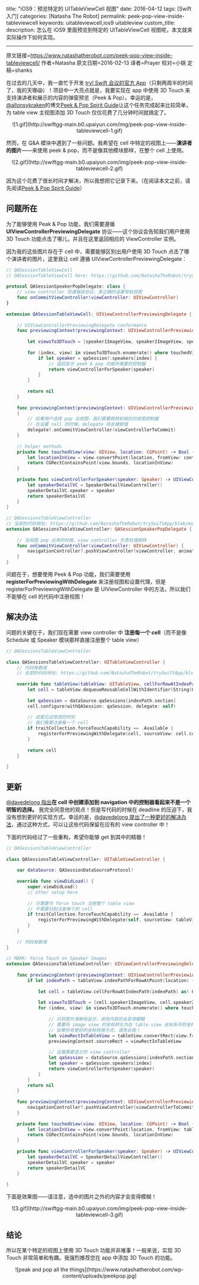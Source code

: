 title: "iOS9：预览特定的 UITableViewCell 视图"
date: 2016-04-12
tags: [Swift 入门] 
categories: [Natasha The Robot]
permalink: peek-pop-view-inside-tableviewcell
keywords: uitableviewcell,ios9 uitableview
custom_title: 
description: 怎么在 iOS9 里面预览到特定的 UITableViewCell 视图呢，本文就来实际操作下如何实现。

---
原文链接=https://www.natashatherobot.com/peek-pop-view-inside-tableviewcell/
作者=Natasha
原文日期=2016-02-13
译者=Prayer
校对=小锅
定稿=shanks

<!--此处开始正文-->

在过去的几天中，我一直忙于开发 [try! Swift 会议的官方 App](https://github.com/NatashaTheRobot/trySwiftApp)（只剩两周半的时间了，我的天哪😱）！项目中一大亮点就是，我要实现在 app 中使用 3D Touch 来支持演讲者和展示的内容的弹窗预览（Peek & Pop）。幸运的是，[@allonsykraken](https://twitter.com/allonsykraken)的博文[Peek & Pop Spirit Guide](http://krakendev.io/peek-pop/)让这个任务完成起来比较简单，为 table view 主视图添加 3D Touch 仅仅花费了几分钟时间就搞定了。

<!--more-->

<center>
![1.gif](http://swiftgg-main.b0.upaiyun.com/img/peek-pop-view-inside-tableviewcell-1.gif)
</center>

然而，在 Q&A 模块中遇到了一些问题。我希望在 cell 中特定的视图上——**演讲者的图片**——来使用 peek & pop，而不是像其他模块那样，在整个 cell 上使用。

<center>
![2.gif](http://swiftgg-main.b0.upaiyun.com/img/peek-pop-view-inside-tableviewcell-2.gif)
</center>

因为这个花费了很长时间才解决，所以我想把它记录下来。（在阅读本文之前，请先阅读[Peek & Pop Spirit Guide](http://krakendev.io/peek-pop/)）

## 问题所在

为了能够使用 Peak & Pop 功能，我们需要遵循 **UIViewControllerPreviewingDelegate** 协议——这个协议会告知我们用户使用 3D Touch 功能点击了哪儿，并且在这里返回相应的 ViewController 实例。

因为我的这些图片存在于 cell 中，需要能够区别出用户使用 3D Touch 点击了哪个演讲者的图片，这里我让 cell 遵循 UIViewControllerPreviewingDelegate：

```swift
// QASessionTableViewCell
// QASessionTableViewCell here: https://github.com/NatashaTheRobot/trySwiftApp/blob/master/trySwift/QASessionTableViewCell.swift
 
protocol QASessionSpeakerPopDelegate: class {
    // view controller 将遵循该协议，来正确的设置导航视图
    func onCommitViewController(viewController: UIViewController)
}
 
extension QASessionTableViewCell: UIViewControllerPreviewingDelegate {
    
    // UIViewControllerPreviewingDelegate conformance
    func previewingContext(previewingContext: UIViewControllerPreviewing, viewControllerForLocation location: CGPoint) -> UIViewController? {
        
        let viewsTo3DTouch = [speaker1ImageView, speaker2ImageView, speaker3ImageView]
        
        for (index, view) in viewsTo3DTouch.enumerate() where touchedView(view, location: location) {
            if let speaker = qaSession?.speakers[index] {
                // 返回显示 peek & pop 功能所需要的控制器
                return viewControllerForSpeaker(speaker)
            }
        }
        
        return nil
    }
    
    func previewingContext(previewingContext: UIViewControllerPreviewing, commitViewController viewControllerToCommit: UIViewController)
    {
        // 如果用户选择 pop 出视图，我们需要跳转到相应的视图控制器
        // 在设置 cell 的时候，delegate 将会被赋值
        delegate?.onCommitViewController(viewControllerToCommit)
    }
    
    // helper methods
    private func touchedView(view: UIView, location: CGPoint) -> Bool {
        let locationInView = view.convertPoint(location, fromView: contentView)
        return CGRectContainsPoint(view.bounds, locationInView)
    }
    
    private func viewControllerForSpeaker(speaker: Speaker) -> UIViewController {
        let speakerDetailVC = SpeakerDetailViewController()
        speakerDetailVC.speaker = speaker
        return speakerDetailVC
    }
}
 
// QASessionsTableViewController
// 全部的代码地址: https://github.com/NatashaTheRobot/trySwiftApp/blob/master/trySwift/QASessionsTableViewController.swift
extension QASessionsTableViewController: QASessionSpeakerPopDelegate {
 
    // 当视图 pop 出来的时候，view controller 负责处理跳转
    func onCommitViewController(viewController: UIViewController) {
        navigationController?.pushViewController(viewController, animated: true)
    }
}
```

问题在于，想要使用 Peek & Pop 功能，我们需要使用 **registerForPreviewingWithDelegate** 来注册视图和设置代理，但是 registerForPreviewingWithDelegate 是 UIViewController 中的方法，所以我们不能够在 cell 的代码中注册视图！

## 解决办法

问题的关键在于，我们现在需要 view controller 中 **注册每一个 cell**（而不是像 Schedule 或 Speaker 模块那样直接注册整个 table view）

```swift
// QASessionsTableViewController
 
class QASessionsTableViewController: UITableViewController {
    // 代码有删减
    // 全部的代码地址: https://github.com/NatashaTheRobot/trySwiftApp/blob/master/trySwift/QASessionsTableViewController.swift
    
    override func tableView(tableView: UITableView, cellForRowAtIndexPath indexPath: NSIndexPath) -> UITableViewCell {
        let cell = tableView.dequeueReusableCellWithIdentifier(String(QASessionTableViewCell), forIndexPath: indexPath) as! QASessionTableViewCell
        
        let qaSession = dataSource.qaSessions[indexPath.section]
        cell.configure(withQASession: qaSession, delegate: self)
        
        // 这是见证奇迹的时刻
        // 我们需要注册每一个 cell
        if traitCollection.forceTouchCapability == .Available {
            registerForPreviewingWithDelegate(cell, sourceView: cell.contentView)
        }
        
        return cell
    }
 
}
```

## 更新

[@davedelong 指出](https://twitter.com/davedelong/status/698527490428383232)**在 cell 中创建添加到 navigation 中的控制器看起来不是一个明智的选择。** 我完全同意他的观点！但是写代码的时候在 deadline 的压迫下，我没有想到更好的实现方式。幸运的是，[@davedelong 提出了一种更好的解决办法](https://twitter.com/NatashaTheRobot/status/698530746449817600)，通过这种方式，可以让这些代码保留在应有的 view controller 中！

下面的代码经过了一些重构，希望你能够 get 到其中的精髓！

```swift
// QASessionsTableViewController
 
class QASessionsTableViewController: UITableViewController {
 
    var dataSource: QASessionDataSourceProtocol!
    
    override func viewDidLoad() {
        super.viewDidLoad()
        // other setup here
 
        // 只需要为 force touch 注册整个 table view
        // 不需要分别注册单个的 cell
        if traitCollection.forceTouchCapability == .Available {
            registerForPreviewingWithDelegate(self, sourceView: tableView)
        }
    }
 
    // 代码有删减
}
 
// MARK: Force Touch on Speaker Images
extension QASessionsTableViewController: UIViewControllerPreviewingDelegate {
    
    func previewingContext(previewingContext: UIViewControllerPreviewing, viewControllerForLocation location: CGPoint) -> UIViewController? {
        if let indexPath = tableView.indexPathForRowAtPoint(location) {
 
            let cell = tableView.cellForRowAtIndexPath(indexPath) as! QASessionTableViewCell
            
            let viewsTo3DTouch = [cell.speaker1ImageView, cell.speaker2ImageView, cell.speaker3ImageView]
            for (index, view) in viewsTo3DTouch.enumerate() where touchedView(view, location: location) {
                
                // 只将图片清晰地显示，其他内容将会变得模糊
                // 需要将 image view 的坐标转化为在 table view 坐标系中的坐标 
                // 如果你有更好的坐标转换方式，请告诉我！
                let viewRectInTableView = tableView.convertRect(view.frame, fromCoordinateSpace: view.superview!)
                previewingContext.sourceRect = viewRectInTableView
                
                // 设置需要显示的 view controller
                let qaSession = dataSource.qaSessions[indexPath.section]
                let speaker = qaSession.speakers[index]
                return viewControllerForSpeaker(speaker)
            }
        }
        return nil
    }
    
    func previewingContext(previewingContext: UIViewControllerPreviewing, commitViewController viewControllerToCommit: UIViewController) {
        navigationController?.pushViewController(viewControllerToCommit, animated: true)
    }
    
    private func touchedView(view: UIView, location: CGPoint) -> Bool {
        let locationInView = view.convertPoint(location, fromView: tableView)
        return CGRectContainsPoint(view.bounds, locationInView)
    }
    
    private func viewControllerForSpeaker(speaker: Speaker) -> UIViewController {
        let speakerDetailVC = SpeakerDetailViewController()
        speakerDetailVC.speaker = speaker
        return speakerDetailVC
    }
 
}
```

下面是效果图——请注意，选中的图片之外的内容才会变得模糊！

<center>
![3.gif](http://swiftgg-main.b0.upaiyun.com/img/peek-pop-view-inside-tableviewcell-3.gif)
</center>

## 结论

所以在某个特定的视图上使用 3D Touch 功能并非难事！一般来说，实现 3D Touch 非常简单和有趣。我强烈推荐您在 app 中添加 3D Touch 的功能。

<center>
![peak and pop all the things](https://www.natashatherobot.com/wp-content/uploads/peekpop.jpg)
</center>
